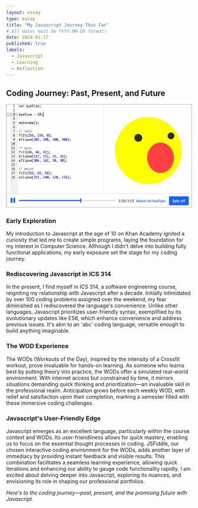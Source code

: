 ```yaml
---
layout: essay
type: essay
title: "My Javascript Journey Thus Far"
# All dates must be YYYY-MM-DD format!
date: 2024-01-17
published: true
labels:
  - Javascript
  - Learning
  - Reflection
---
```

## **Coding Journey: Past, Present, and Future**

<div class="text-center p-4">
  <img width="700px" class="rounded float-start pe-4" src="../img/JavascriptReflection/Khan.gif">
</div>

### **Early Exploration**
My introduction to Javascript at the age of 10 on Khan Academy ignited a curiosity that led me to create simple programs, laying the foundation for my interest in Computer Science. Although I didn't delve into building fully functional applications, my early exposure set the stage for my coding journey.

### **Rediscovering Javascript in ICS 314**
In the present, I find myself in ICS 314, a software engineering course, reigniting my relationship with Javascript after a decade. Initially intimidated by over 100 coding problems assigned over the weekend, my fear diminished as I rediscovered the language's convenience. Unlike other languages, Javascript prioritizes user-friendly syntax, exemplified by its evolutionary updates like ES6, which enhance convenience and address previous issues. It's akin to an 'abc' coding language, versatile enough to build anything imaginable.

### **The WOD Experience**
The WODs (Workouts of the Day), inspired by the intensity of a Crossfit workout, prove invaluable for hands-on learning. As someone who learns best by putting theory into practice, the WODs offer a simulated real-world environment. With internet access but constrained by time, it mirrors situations demanding quick thinking and prioritization—an invaluable skill in the professional realm. Anticipation grows before each weekly WOD, with relief and satsifaction upon their completion, marking a semester filled with these immersive coding challenges.

### **Javascript's User-Friendly Edge**
Javascript emerges as an excellent language, particularly within the course context and WODs. Its user-friendliness allows for quick mastery, enabling us to focus on the essential thought processes in coding. JSFiddle, our chosen interactive coding environment for the WODs, adds another layer of immediacy by providing instant feedback and visible results. This combination facilitates a seamless learning experience, allowing quick iterations and enhancing our ability to gauge code functionality rapidly. I am excited about delving deeper into Javascript, exploring its nuances, and envisioning its role in shaping our professional portfolios.


*Here's to the coding journey—past, present, and the promising future with Javascript.*
